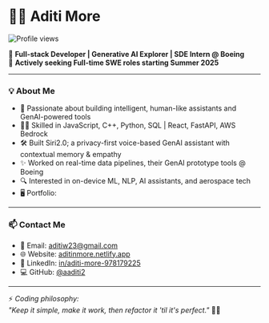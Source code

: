 # 👩‍💻 Aditi More

![Profile views](https://komarev.com/ghpvc/?username=aaditi2&color=dc143c)

🚀 **Full-stack Developer | Generative AI Explorer | SDE Intern @ Boeing**  
🎯 **Actively seeking Full-time SWE roles starting Summer 2025**

---

### 💡 About Me

- 🧠 Passionate about building intelligent, human-like assistants and GenAI-powered tools
- 👩‍💻 Skilled in JavaScript, C++, Python, SQL | React, FastAPI, AWS Bedrock
- 🛠️ Built Siri2.0; a privacy-first voice-based GenAI assistant with contextual memory & empathy
- ✨ Worked on real-time data pipelines, their GenAI prototype tools @ Boeing
- 🔍 Interested in on-device ML, NLP, AI assistants, and aerospace tech
- 🖥️ Portfolio: 

---

### 📫 Contact Me  
- 📧 Email: aditiw23@gmail.com  
- 🌐 Website: [aditinmore.netlify.app](https://aditinmore.netlify.app)  
- 💼 LinkedIn: [in/aditi-more-978179225](https://linkedin.com/in/aditi-more-978179225)  
- 💻 GitHub: [@aaditi2](https://github.com/aaditi2)

---

⚡ *Coding philosophy:*  
*"Keep it simple, make it work, then refactor it 'til it's perfect."* 🧹💡
